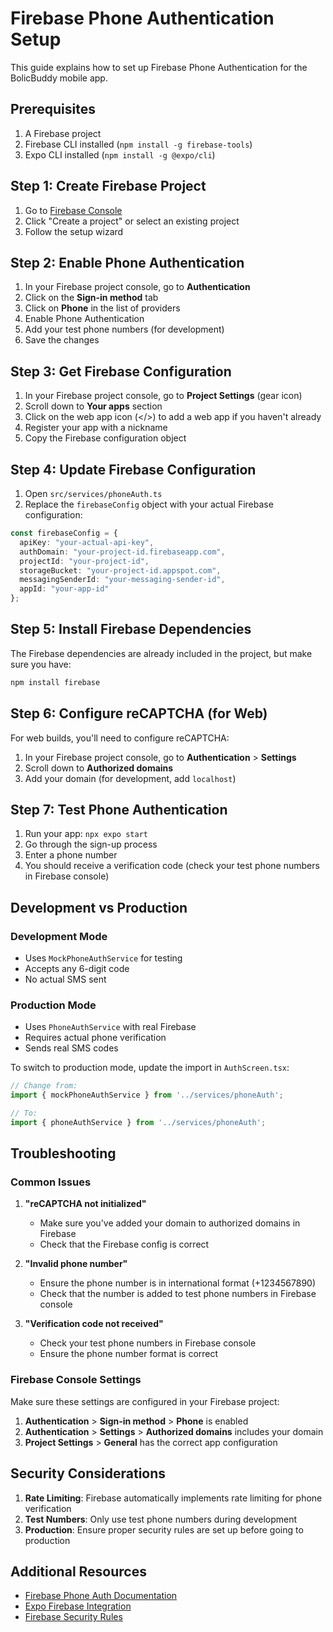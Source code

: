 # Firebase Phone Authentication Setup

This guide explains how to set up Firebase Phone Authentication for the BolicBuddy mobile app.

## Prerequisites

1. A Firebase project
2. Firebase CLI installed (`npm install -g firebase-tools`)
3. Expo CLI installed (`npm install -g @expo/cli`)

## Step 1: Create Firebase Project

1. Go to [Firebase Console](https://console.firebase.google.com/)
2. Click "Create a project" or select an existing project
3. Follow the setup wizard

## Step 2: Enable Phone Authentication

1. In your Firebase project console, go to **Authentication**
2. Click on the **Sign-in method** tab
3. Click on **Phone** in the list of providers
4. Enable Phone Authentication
5. Add your test phone numbers (for development)
6. Save the changes

## Step 3: Get Firebase Configuration

1. In your Firebase project console, go to **Project Settings** (gear icon)
2. Scroll down to **Your apps** section
3. Click on the web app icon (</>) to add a web app if you haven't already
4. Register your app with a nickname
5. Copy the Firebase configuration object

## Step 4: Update Firebase Configuration

1. Open `src/services/phoneAuth.ts`
2. Replace the `firebaseConfig` object with your actual Firebase configuration:

```typescript
const firebaseConfig = {
  apiKey: "your-actual-api-key",
  authDomain: "your-project-id.firebaseapp.com",
  projectId: "your-project-id",
  storageBucket: "your-project-id.appspot.com",
  messagingSenderId: "your-messaging-sender-id",
  appId: "your-app-id"
};
```

## Step 5: Install Firebase Dependencies

The Firebase dependencies are already included in the project, but make sure you have:

```bash
npm install firebase
```

## Step 6: Configure reCAPTCHA (for Web)

For web builds, you'll need to configure reCAPTCHA:

1. In your Firebase project console, go to **Authentication** > **Settings**
2. Scroll down to **Authorized domains**
3. Add your domain (for development, add `localhost`)

## Step 7: Test Phone Authentication

1. Run your app: `npx expo start`
2. Go through the sign-up process
3. Enter a phone number
4. You should receive a verification code (check your test phone numbers in Firebase console)

## Development vs Production

### Development Mode
- Uses `MockPhoneAuthService` for testing
- Accepts any 6-digit code
- No actual SMS sent

### Production Mode
- Uses `PhoneAuthService` with real Firebase
- Requires actual phone verification
- Sends real SMS codes

To switch to production mode, update the import in `AuthScreen.tsx`:

```typescript
// Change from:
import { mockPhoneAuthService } from '../services/phoneAuth';

// To:
import { phoneAuthService } from '../services/phoneAuth';
```

## Troubleshooting

### Common Issues

1. **"reCAPTCHA not initialized"**
   - Make sure you've added your domain to authorized domains in Firebase
   - Check that the Firebase config is correct

2. **"Invalid phone number"**
   - Ensure the phone number is in international format (+1234567890)
   - Check that the number is added to test phone numbers in Firebase console

3. **"Verification code not received"**
   - Check your test phone numbers in Firebase console
   - Ensure the phone number format is correct

### Firebase Console Settings

Make sure these settings are configured in your Firebase project:

1. **Authentication** > **Sign-in method** > **Phone** is enabled
2. **Authentication** > **Settings** > **Authorized domains** includes your domain
3. **Project Settings** > **General** has the correct app configuration

## Security Considerations

1. **Rate Limiting**: Firebase automatically implements rate limiting for phone verification
2. **Test Numbers**: Only use test phone numbers during development
3. **Production**: Ensure proper security rules are set up before going to production

## Additional Resources

- [Firebase Phone Auth Documentation](https://firebase.google.com/docs/auth/web/phone-auth)
- [Expo Firebase Integration](https://docs.expo.dev/guides/using-firebase/)
- [Firebase Security Rules](https://firebase.google.com/docs/rules)
